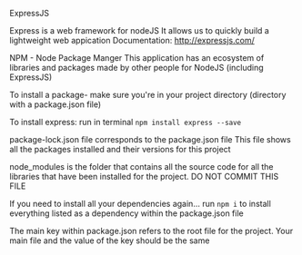 ExpressJS

Express is a web framework for nodeJS
It allows us to quickly build a lightweight web appication
Documentation: http://expressjs.com/

NPM - Node Package Manger
This application has an ecosystem of libraries and packages made by other people for NodeJS (including ExpressJS)

To install a package- make sure you're in your project directory (directory with a package.json file)

To install express:
run in terminal `npm install express --save`

package-lock.json file corresponds to the package.json file
This file shows all the packages installed and their versions for this project

node_modules is the folder that contains all the source code for all the libraries that have been installed for the project. DO NOT COMMIT THIS FILE

If you need to install all your dependencies again... run `npm i` to install everything listed as a dependency within the package.json file

The main key within package.json refers to the root file for the project. Your main file and the value of the key should be the same